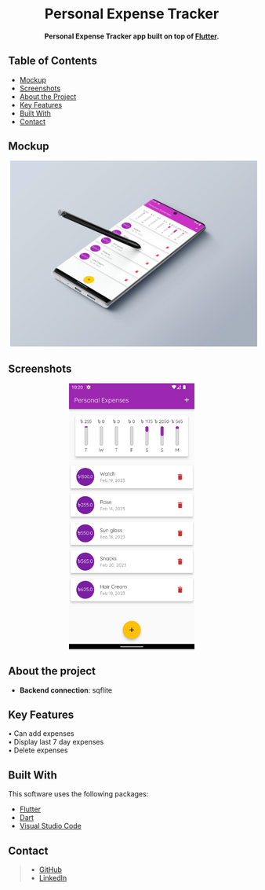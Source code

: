 <h1 align="center">
  <br>
  Personal Expense Tracker
  <br>
</h1>


<h4 align="center">Personal Expense Tracker app built on top of <a href="https://flutter.dev/" target="_blank" style="color:##0276E8;">Flutter</a>.</h4>


## Table of Contents
* [Mockup](#mockup)
* [Screenshots](#screenshots)
* [About the Project](#about-the-project)
* [Key Features](#key-features)
* [Built With](#built-with)
* [Contact](#contact)

## Mockup
<p align="center">
  <img src="screenshot/Mockup.jpg" hspace="4">
</p>

## Screenshots 

<p align="center">
  <img src="screenshot/1.png" width="256" hspace="4">
</p>


## About the project

* **Backend connection**: sqflite

## Key Features

• Can add expenses  
• Display last 7 day expenses  
• Delete expenses  

## Built With

This software uses the following packages:

- [Flutter](https://flutter.dev/)
- [Dart](https://dart.dev/)
- [Visual Studio Code](https://code.visualstudio.com/)




## Contact

>  - [GitHub](https://github.com/AnikKazi-dev) 
>  - [LinkedIn](https://www.linkedin.com/in/kazi-anik-7a2978172/)
